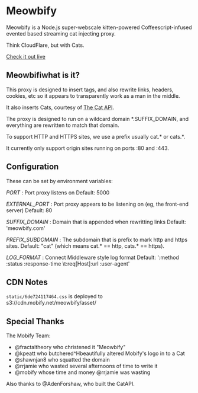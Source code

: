 Meowbify
==============

Meowbify is a Node.js super-webscale kitten-powered Coffeescript-infused evented based streaming cat injecting proxy.

Think CloudFlare, but with Cats.

[Check it out live](http://www.meowbify.com/)


Meowbifiwhat is it?
--------------------

This proxy is designed to insert tags, and also rewrite links, headers, cookies, etc
so it appears to transparently work as a man in the middle.

It also inserts Cats, courtesy of [The Cat API](http://thecatapi.com/).

The proxy is designed to run on a wildcard domain *.SUFFIX_DOMAIN, and everything
are rewritten to match that domain.

To support HTTP and HTTPS sites, we use a prefix usually cat.* or cats.*.

It currently only support origin sites running on ports :80 and :443.


Configuration
--------------

These can be set by environment variables:

*PORT*
: Port proxy listens on
Default: 5000

*EXTERNAL_PORT*
: Port proxy appears to be listening on (eg, the front-end server)
Default: 80

*SUFFIX_DOMAIN*
: Domain that is appended when rewritting links
Default: 'meowbify.com'

*PREFIX_SUBDOMAIN*
: The subdomain that is prefix to mark http and https sites.
Default: "cat" (which means cat.* == http, cats.* == https).

*LOG_FORMAT*
: Connect Middleware style log format
Default: ':method :status :response-time \t:req[Host]:url :user-agent'


CDN Notes
----------
`static/6de724117464.css` is deployed to s3://cdn.mobify.net/meowbify/asset/


Special Thanks
--------------

The Mobify Team:

 - @fractaltheory who christened it "Meowbify"
 - @kpeatt who butchered^Hbeautifully altered Mobify's logo in to a Cat
 - @shawnjan8 who squatted the domain
 - @rrjamie who wasted several afternoons of time to write it
 - @mobify whose time and money @rrjamie was wasting

Also thanks to @AdenForshaw, who built the CatAPI.
